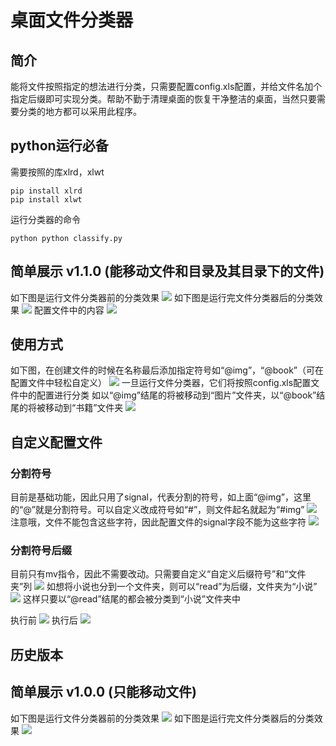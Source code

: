 # 桌面文件分类器
## 简介
能将文件按照指定的想法进行分类，只需要配置config.xls配置，并给文件名加个指定后缀即可实现分类。帮助不勤于清理桌面的恢复干净整洁的桌面，当然只要需要分类的地方都可以采用此程序。

## python运行必备
需要按照的库xlrd，xlwt
```
pip install xlrd
pip install xlwt
```

运行分类器的命令
```
python python classify.py
```

## 简单展示 v1.1.0	(能移动文件和目录及其目录下的文件)
如下图是运行文件分类器前的分类效果
![](img/11.png)
如下图是运行完文件分类器后的分类效果
![](img/12.png)
配置文件中的内容
![](img/13.png)

## 使用方式
如下图，在创建文件的时候在名称最后添加指定符号如“@img”，“@book”（可在配置文件中轻松自定义）
![](img/1.png)
一旦运行文件分类器，它们将按照config.xls配置文件中的配置进行分类
如以“@img”结尾的将被移动到“图片”文件夹，以“@book”结尾的将被移动到“书籍”文件夹
![](img/2.png)

## 自定义配置文件 
### 分割符号
目前是基础功能，因此只用了signal，代表分割的符号，如上面“@img”，这里的“@”就是分割符号。可以自定义改成符号如“#”，则文件起名就起为“#img”
![](img/5.png)
注意哦，文件不能包含这些字符，因此配置文件的signal字段不能为这些字符
![](img/6.png)

### 分割符号后缀
目前只有mv指令，因此不需要改动。只需要自定义“自定义后缀符号”和“文件夹”列
![](img/7.png)
如想将小说也分到一个文件夹，则可以“read”为后缀，文件夹为“小说”
![](img/8.png)
这样只要以“@read”结尾的都会被分类到“小说”文件夹中

执行前
![](img/10.png)
执行后
![](img/9.png)


## 历史版本
## 简单展示 v1.0.0	(只能移动文件)
如下图是运行文件分类器前的分类效果
![](img/3.png)
如下图是运行完文件分类器后的分类效果
![](img/4.png)